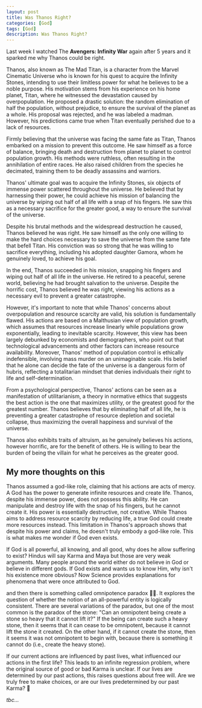 ```yaml
---
layout: post
title: Was Thanos Right?
categories: [God]
tags: [God]
description: Was Thanos Right?
---
```


Last week I watched The **Avengers: Infinity War** again after 5 years and it sparked me why Thanos could be right.

Thanos, also known as The Mad Titan, is a character from the Marvel Cinematic Universe who is known for his quest to acquire the Infinity Stones, intending to use their limitless power for what he believes to be a noble purpose. His motivation stems from his experience on his home planet, Titan, where he witnessed the devastation caused by overpopulation. He proposed a drastic solution: the random elimination of half the population, without prejudice, to ensure the survival of the planet as a whole. His proposal was rejected, and he was labeled a madman. However, his predictions came true when Titan eventually perished due to a lack of resources.

Firmly believing that the universe was facing the same fate as Titan, Thanos embarked on a mission to prevent this outcome. He saw himself as a force of balance, bringing death and destruction from planet to planet to control population growth. His methods were ruthless, often resulting in the annihilation of entire races. He also raised children from the species he decimated, training them to be deadly assassins and warriors.

Thanos' ultimate goal was to acquire the Infinity Stones, six objects of immense power scattered throughout the universe. He believed that by harnessing their power, he could achieve his mission of balancing the universe by wiping out half of all life with a snap of his fingers. He saw this as a necessary sacrifice for the greater good, a way to ensure the survival of the universe.

Despite his brutal methods and the widespread destruction he caused, Thanos believed he was right. He saw himself as the only one willing to make the hard choices necessary to save the universe from the same fate that befell Titan. His conviction was so strong that he was willing to sacrifice everything, including his adopted daughter Gamora, whom he genuinely loved, to achieve his goal.

In the end, Thanos succeeded in his mission, snapping his fingers and wiping out half of all life in the universe. He retired to a peaceful, serene world, believing he had brought salvation to the universe. Despite the horrific cost, Thanos believed he was right, viewing his actions as a necessary evil to prevent a greater catastrophe.

However, it's important to note that while Thanos' concerns about overpopulation and resource scarcity are valid, his solution is fundamentally flawed. His actions are based on a Malthusian view of population growth, which assumes that resources increase linearly while populations grow exponentially, leading to inevitable scarcity. However, this view has been largely debunked by economists and demographers, who point out that technological advancements and other factors can increase resource availability. Moreover, Thanos' method of population control is ethically indefensible, involving mass murder on an unimaginable scale. His belief that he alone can decide the fate of the universe is a dangerous form of hubris, reflecting a totalitarian mindset that denies individuals their right to life and self-determination.

From a psychological perspective, Thanos' actions can be seen as a manifestation of utilitarianism, a theory in normative ethics that suggests the best action is the one that maximizes utility, or the greatest good for the greatest number. Thanos believes that by eliminating half of all life, he is preventing a greater catastrophe of resource depletion and societal collapse, thus maximizing the overall happiness and survival of the universe.

Thanos also exhibits traits of altruism, as he genuinely believes his actions, however horrific, are for the benefit of others. He is willing to bear the burden of being the villain for what he perceives as the greater good.


## My more thoughts on this
Thanos assumed a god-like role, claiming that his actions are acts of mercy. A God has the power to generate infinite resources and create life. Thanos, despite his immense power, does not possess this ability. He can manipulate and destroy life with the snap of his fingers, but he cannot create it. His power is essentially destructive, not creative. While Thanos aims to address resource scarcity by reducing life, a true God could create more resources instead. This limitation in Thanos's approach shows that despite his power and claims, he doesn't truly embody a god-like role. This is what makes me wonder if God even exists.

If God is all powerful, all knowing, and all good, why does he allow suffering to exist? Hindus will say Karma and Maya but those are very weak arguments. Many people around the world either do not believe in God or believe in different gods. If God exists and wants us to know Him, why isn't his existence more obvious? Now Science provides explanations for phenomena that were once attributed to God.

and then there is something called omnipotence paradox 🤦‍♂️. It explores the question of whether the notion of an all-powerful entity is logically consistent. There are several variations of the paradox, but one of the most common is the paradox of the stone: "Can an omnipotent being create a stone so heavy that it cannot lift it?" If the being can create such a heavy stone, then it seems that it can cease to be omnipotent, because it cannot lift the stone it created. On the other hand, if it cannot create the stone, then it seems it was not omnipotent to begin with, because there is something it cannot do (i.e., create the heavy stone). 

If our current actions are influenced by past lives, what influenced our actions in the first life? This leads to an infinite regression problem, where the original source of good or bad Karma is unclear. If our lives are determined by our past actions, this raises questions about free will. Are we truly free to make choices, or are our lives predetermined by our past Karma? 🤔

_tbc..._